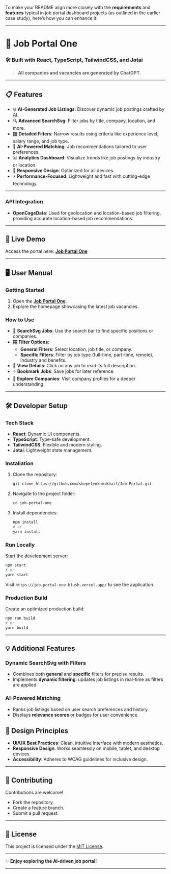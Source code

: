 To make your README align more closely with the **requirements** and **features** typical in job portal dashboard projects (as outlined in the earlier case study), here’s how you can enhance it:

---

# 🌟 **Job Portal One**

### 🛠️ Built with React, TypeScript, TailwindCSS, and Jotai

> **All companies and vacancies are generated by ChatGPT.**

---

## 📋 **Features**
- 🌐 **AI-Generated Job Listings**: Discover dynamic job postings crafted by AI.
- 🔍 **Advanced SearchSvg**: Filter jobs by title, company, location, and more.
- 🎛️ **Detailed Filters**: Narrow results using criteria like experience level, salary range, and job type.
- 🎯 **AI-Powered Matching**: Job recommendations tailored to user preferences.
- 📊 **Analytics Dashboard**: Visualize trends like job postings by industry or location.
- 📱 **Responsive Design**: Optimized for all devices.
- ⚡ **Performance-Focused**: Lightweight and fast with cutting-edge technology.

---

### **API Integration**
- **OpenCageData**: Used for geolocation and location-based job filtering, providing accurate location-based job recommendations.

---

## 🚀 **Live Demo**
Access the portal here: [**Job Portal One**](https://job-portal-one-blush.vercel.app/)

---

## 🖥️ **User Manual**

### **Getting Started**
1. Open the [**Job Portal One**](https://job-portal-one-blush.vercel.app/).
2. Explore the homepage showcasing the latest job vacancies.

### **How to Use**
- 🔎 **SearchSvg Jobs**: Use the search bar to find specific positions or companies.
- 🎛️ **Filter Options**:
    - **General Filters**: Select location, job title, or company.
    - **Specific Filters**: Filter by job type (full-time, part-time, remote), industry and benefits.
- 📝 **View Details**: Click on any job to read its full description.
- ⭐ **Bookmark Jobs**: Save jobs for later reference.
- 🏢 **Explore Companies**: Visit company profiles for a deeper understanding.

---

## 🛠️ **Developer Setup**

### **Tech Stack**
- **React**: Dynamic UI components.
- **TypeScript**: Type-safe development.
- **TailwindCSS**: Flexible and modern styling.
- **Jotai**: Lightweight state management.

### **Installation**
1. Clone the repository:
   ```bash
   git clone https://github.com/shepelenkomikhail/Job-Portal.git
   ```
2. Navigate to the project folder:
   ```bash
   cd job-portal-one
   ```
3. Install dependencies:
   ```bash
   npm install
   # or
   yarn install
   ```

### **Run Locally**
Start the development server:
```bash
npm start
# or
yarn start
```
Visit `https://job-portal-one-blush.vercel.app/` to see the application.

### **Production Build**
Create an optimized production build:
```bash
npm run build
# or
yarn build
```

---

## 💡 **Additional Features**

### **Dynamic SearchSvg with Filters**
- Combines both **general** and **specific** filters for precise results.
- Implements **dynamic filtering**: updates job listings in real-time as filters are applied.

### **AI-Powered Matching**
- Ranks job listings based on user search preferences and history.
- Displays **relevance scores** or badges for user convenience.

## 🎨 **Design Principles**
- **UI/UX Best Practices**: Clean, intuitive interface with modern aesthetics.
- **Responsive Design**: Works seamlessly on mobile, tablet, and desktop devices.
- **Accessibility**: Adheres to WCAG guidelines for inclusive design.

---

## 🤝 **Contributing**
Contributions are welcome!
- Fork the repository.
- Create a feature branch.
- Submit a pull request.

---

## 📜 **License**
This project is licensed under the [MIT License](LICENSE).

---

✨ **Enjoy exploring the AI-driven job portal!**

---
